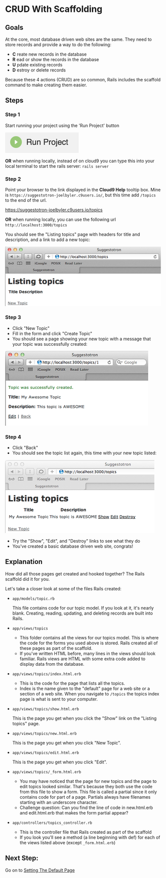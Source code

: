 # CRUD With Scaffolding

## Goals
At the core, most database driven web sites are the same. They need to store records and provide a way to do the following:

* __C__ reate new records in the database
* __R__ ead or show the records in the database
* __U__ pdate existing records
* __D__ estroy or delete records

Because these 4 actions (CRUD) are so common, Rails includes the scaffold command to make creating them easier.

## Steps
### Step 1
Start running your project using the 'Run Project' button

  ![run project](images/run_project.png)

__OR__ when running locally, instead of on cloud9 you can type this into your local terminal to start the rails server: `rails server`

### Step 2
Point your browser to the link displayed in the __Cloud9 Help__ tooltip box.  Mine is `https://suggestotron-joelbyler.c9users.io/`, but this time add `/topics` to the end of the url.

https://suggestotron-joelbyler.c9users.io/topics

__OR__ when running locally, you can use the following url `http://localhost:3000/topics`

You should see the "Listing topics" page with headers for title and description, and a link to add a new topic:


![Screenshot of topic list page](images/topic_list_page.png)
### Step 3
* Click "New Topic"
* Fill in the form and click "Create Topic"
* You should see a page showing your new topic with a message that your topic was successfully created:

![Screenshot of topic detail page with confirmation message](images/topic_created.png)

### Step 4
* Click "Back"
* You should see the topic list again, this time with your new topic listed:

![Screenshot of topic list with new topic](images/list_with_topic.png)

* Try the "Show", "Edit", and "Destroy" links to see what they do
* You've created a basic database driven web site, congrats!

## Explanation
How did all those pages get created and hooked together? The Rails scaffold did it for you.

Let's take a closer look at some of the files Rails created:

* `app/models/topic.rb`

  This file contains code for our topic model. If you look at it, it's nearly blank. Creating, reading, updating, and deleting records are built into Rails.

* `app/views/topics`

  * This folder contains all the views for our topics model. This is where the code for the forms you used above is stored. Rails created all of these pages as part of the scaffold.
  * If you've written HTML before, many lines in the views should look familiar. Rails views are HTML with some extra code added to display data from the database.
* `app/views/topics/index.html.erb`

  * This is the code for the page that lists all the topics.
  * Index is the name given to the "default" page for a web site or a section of a web site. When you navigate to `/topics` the topics index page is what is sent to your computer.

* `app/views/topics/show.html.erb`

  This is the page you get when you click the "Show" link on the "Listing topics" page.

* `app/views/topics/new.html.erb`

  This is the page you get when you click "New Topic".

* `app/views/topics/edit.html.erb`

  This is the page you get when you click "Edit".

* `app/views/topics/_form.html.erb`

  * You may have noticed that the page for new topics and the page to edit topics looked similar. That's because they both use the code from this file to show a form. This file is called a partial since it only contains code for part of a page. Partials always have filenames starting with an underscore character.
  * Challenge question: Can you find the line of code in new.html.erb and edit.html.erb that makes the form partial appear?

* `app/controllers/topics_controller.rb`

  * This is the controller file that Rails created as part of the scaffold
  * If you look you'll see a method (a line beginning with def) for each of the views listed above (except `_form.html.erb`)

## Next Step:
Go on to [Setting The Default Page](setting_the_default_page.md)
